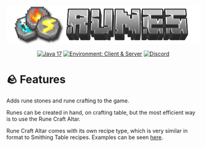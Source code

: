![Runes](.github/icon_and_title.png)

<div align="center">

<a href="">![Java 17](https://img.shields.io/badge/Java%2017-ee9258?logo=coffeescript&logoColor=ffffff&labelColor=606060&style=flat-square)</a>
<a href="">![Environment: Client & Server](https://img.shields.io/badge/environment-Client%20&%20Server-1976d2?style=flat-square)</a>
<a href="">[![Discord](https://img.shields.io/discord/973561601519149057.svg?label=&logo=discord&logoColor=ffffff&color=7389D8&labelColor=6A7EC2&style=flat-square)](https://discord.gg/KN9b3pjFTM)</a>

</div>

# 🪨️ Features

Adds rune stones and rune crafting to the game.

Runes can be created in hand, on crafting table, but the most efficient way is to use the Rune Craft Altar.

Rune Craft Altar comes with its own recipe type, which is very similar in format to Smithing Table recipes. Examples can be seen [here](common/src/main/resources/data/runes/recipes).